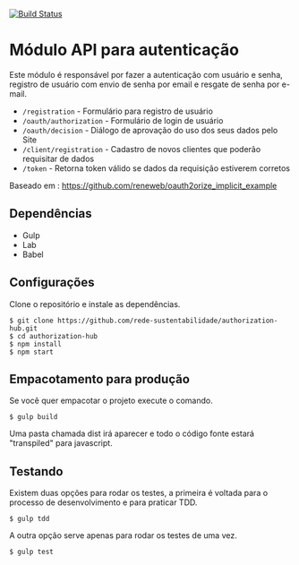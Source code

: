 [![Build Status](http://ci.redesustentabilidade.org.br/api/badges/rede-sustentabilidade/passaporte/status.svg)](http://ci.redesustentabilidade.org.br/rede-sustentabilidade/passaporte)

Módulo API para autenticação
======================
Este módulo é responsável por fazer a autenticação com usuário e senha, registro de usuário com envio de senha por email e resgate de senha por e-mail.

 * ```/registration``` - Formulário para registro de usuário
 * ```/oauth/authorization``` - Formulário de login de usuário
 * ```/oauth/decision``` - Diálogo de aprovação do uso dos seus dados pelo Site
 * ```/client/registration``` - Cadastro de novos clientes que poderão requisitar de dados
 * ```/token``` - Retorna token válido se dados da requisição estiverem corretos

Baseado em : https://github.com/reneweb/oauth2orize_implicit_example

Dependências
----------------

 - Gulp
 - Lab
 - Babel

Configurações
-----
Clone o repositório e instale as dependências.

    $ git clone https://github.com/rede-sustentabilidade/authorization-hub.git
    $ cd authorization-hub
    $ npm install
    $ npm start

Empacotamento para produção
------
Se você quer empacotar o projeto execute o comando.

    $ gulp build

Uma pasta chamada dist irá aparecer e todo o código fonte estará "transpiled" para javascript.

Testando
---------
Existem duas opções para rodar os testes, a primeira é voltada para o processo de desenvolvimento e para praticar TDD.

    $ gulp tdd

A outra opção serve apenas para rodar os testes de uma vez.

    $ gulp test
